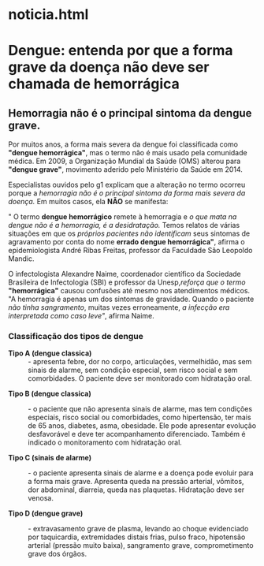 # noticia.html
<!DOCTYPE html>
<html>
    <head>
        <title>Portal de Noticias by Filipe</title>
    </head>
    <body>
        <h1>Dengue: entenda por que a forma grave da doença não deve ser chamada de hemorrágica</h1>
        <h2>Hemorragia não é o principal sintoma da dengue grave.</h2>
        <p>
            Por muitos anos, a forma mais severa da dengue foi classificada como <strong>"dengue hemorrágica"</strong>, mas o termo não é mais usado pela comunidade médica. Em 2009, a Organização Mundial da Saúde (OMS) alterou para <strong>"dengue grave"</strong>, movimento aderido pelo Ministério da Saúde em 2014.
        </p>
        <p>
            Especialistas ouvidos pelo g1 explicam que a alteração no termo ocorreu porque a <em>hemorragia não é o principal sintoma da forma mais severa da doença.</em> Em muitos casos, ela <strong>NÃO</strong> se manifesta:
        </p>
        <p>"
            O termo <strong>dengue hemorrágico</strong> remete à hemorragia e <em>o que mata na dengue não é a hemorragia, é a desidratação.</em> Temos relatos de várias situações em que os <em>próprios pacientes não identificam</em> seus sintomas de agravamento por conta do nome <strong>errado dengue hemorrágica"</strong>, afirma o epidemiologista André Ribas Freitas, professor da Faculdade São Leopoldo Mandic.
        </p>
        <p>
            O infectologista Alexandre Naime, coordenador científico da Sociedade Brasileira de Infectologia (SBI) e professor da Unesp,<em>reforça que o termo</em> <strong>"hemorrágica"</strong> causou confusões até mesmo nos atendimentos médicos. "A hemorragia é apenas um dos sintomas de gravidade. Quando o paciente <em>não tinha sangramento</em>, muitas vezes erroneamente, <em>a infecção era interpretada como caso leve"</em>, afirma Naime.
        </p>
        <h3>Classificação dos tipos de dengue</h3>
        <dl>
            <strong><dt>Tipo A (dengue classica)</dt></strong>
            <dd>- apresenta febre, dor no corpo, articulações, vermelhidão, mas sem sinais de alarme, sem condição especial, sem risco social e sem comorbidades. O paciente deve ser monitorado com hidratação oral.
            </dd>
            
 <strong> <dt>Tipo B (dengue classica)</dt> </strong>
 <dd>- o paciente que não apresenta sinais de alarme, mas tem condições especiais, risco social ou comorbidades, como hipertensão, ter mais de 65 anos, diabetes, asma, obesidade. Ele pode apresentar evolução desfavorável e deve ter acompanhamento diferenciado. Também é indicado o monitoramento com hidratação oral. </dd>
            
 <strong> <dt>Tipo C (sinais de alarme)</dt> </strong>
<dd>- o paciente apresenta sinais de alarme e a doença pode evoluir para a forma mais grave. Apresenta queda na pressão arterial, vômitos, dor abdominal, diarreia, queda nas plaquetas. Hidratação deve ser venosa.</dd>
            
  <strong><dt>Tipo D (dengue grave)</dt></strong>
 <dd>- extravasamento grave de plasma, levando ao choque evidenciado por taquicardia, extremidades distais frias, pulso fraco, hipotensão arterial (pressão muito baixa), sangramento grave, comprometimento grave dos órgãos.
 </dd>
         
</dl>
</body>
</html>
